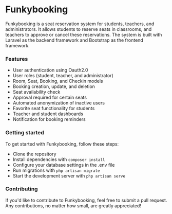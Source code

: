 # Funkybooking

Funkybooking is a seat reservation system for students, teachers, and administrators. It allows students to reserve seats in classrooms, and teachers to approve or cancel these reservations. The system is built with Laravel as the backend framework and Bootstrap as the frontend framework.

### Features

   * User authentication using Oauth2.0
   * User roles (student, teacher, and administrator)
   * Room, Seat, Booking, and Checkin models
   * Booking creation, update, and deletion
   * Seat availability check
   * Approval required for certain seats
   * Automated anonymization of inactive users
   * Favorite seat functionality for students
   * Teacher and student dashboards
   * Notification for booking reminders

### Getting started

To get started with Funkybooking, follow these steps:

   * Clone the repository
   * Install dependencies with `composer install`
   * Configure your database settings in the .env file
   * Run migrations with `php artisan migrate`
   * Start the development server with `php artisan serve`

### Contributing

If you'd like to contribute to Funkybooking, feel free to submit a pull request. Any contributions, no matter how small, are greatly appreciated!
